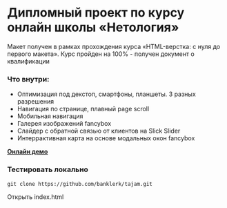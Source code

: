 # Дипломный проект по курсу онлайн школы «Нетология»

Макет получен в рамках прохождения курса «HTML-верстка: с нуля до первого макета». Курс пройден на 100% - получен документ о квалификации 

### Что внутри:

- Оптимизация под декстоп, смартфоны, планшеты. 3 разных разрешения
- Навигация по странице, плавный page scroll
- Мобильная навигация
- Галерея изображений fancybox
- Слайдер с обратной связью от клиентов на Slick Slider
- Интеррактивная карта на основе модальных окон fancybox


[**Онлайн демо**](https://banklerk.github.io/tajam/)

### Тестировать локально

```
git clone https://github.com/banklerk/tajam.git

```

Открыть index.html